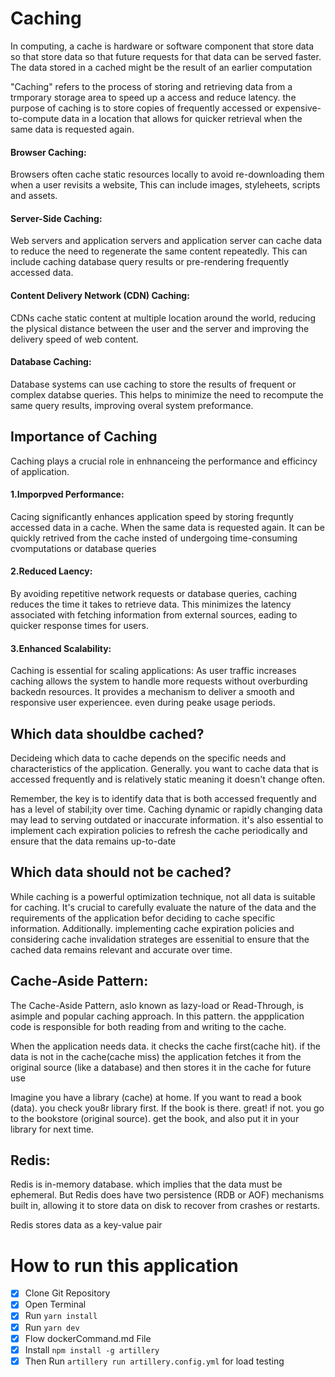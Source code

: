 # Caching
<p>In computing, a cache is hardware or software component that store data so that store data so that future requests for that data can be served faster. The data stored in a cached might be the result of an earlier computation</p>

<p>"Caching" refers to the process of storing and retrieving data from a trmporary storage area to speed up a access and reduce latency. the purpose of caching is to store copies of frequently accessed or expensive-to-compute data in a location that allows for quicker retrieval when the same data is requested again.</p>

#### Browser Caching:
<p>Browsers often cache static resources locally to avoid re-downloading them when a user revisits a website, This can include images, styleheets, scripts and assets.</p>

#### Server-Side Caching:
<p> Web servers and application servers and application server can cache data to reduce the need to regenerate the same content repeatedly. This can include caching database query results or pre-rendering frequently accessed data.</p>

#### Content Delivery Network (CDN) Caching:
<p>CDNs cache static content at multiple location around the world, reducing the plysical distance between the user and the server and improving the delivery speed of web content.</p>

#### Database Caching:
Database systems can use caching to store the results of frequent or complex databse queries. This helps to minimize the need to recompute the same query results, improving overal system preformance.

## Importance of Caching
<p>Caching plays a crucial role in enhnanceing the performance and efficincy of application.</p>

#### 1.Imporpved Performance:
<p>Cacing significantly enhances application speed by storing frequntly accessed data in a cache. When the same data is requested again. It can be quickly retrived from the cache insted of undergoing time-consuming cvomputations or database queries</p>

#### 2.Reduced Laency: 
<p>
By avoiding repetitive network requests or database queries, caching reduces the time it takes to retrieve data. This minimizes the latency associated with fetching information from external sources, eading to quicker response times for users.
</p>

#### 3.Enhanced Scalability:
 Caching is essential for scaling applications: As user traffic increases caching allows the system to handle more requests without overburding backedn resources. It provides a  mechanism to deliver a smooth and responsive user experiencee. even during peake usage periods.

## Which data shouldbe cached?

<p>Decideing which data to cache depends on the specific needs and characteristics of the application. Generally. you want to cache data that is accessed frequently and is relatively static meaning it doesn't change often.</p>

<p>Remember, the key is to identify data that is both accessed frequently and has a level of stabil;ity over time. Caching dynamic or rapidly changing data may lead to  serving outdated or inaccurate information. it's also essential to implement cach expiration policies to refresh the cache periodically and ensure that the data remains up-to-date</p>

## Which data should not be cached?
<p>While caching is a powerful optimization technique, not all data is suitable for caching. It's crucial to carefully evaluate the nature of the data and the requirements of the application befor deciding to cache specific information. Additionally. implementing cache expiration policies and considering cache invalidation strateges are essenitial to ensure that the cached data remains relevant and accurate over time.</p>


## Cache-Aside Pattern:
<p>The Cache-Aside Pattern, aslo known as lazy-load or Read-Through, is asimple and popular caching approach. In this pattern. the appplication code is responsible for both reading from and writing to the cache.</p>
<p>When the application needs data. it checks the cache first(cache hit). if the data is not in the cache(cache miss) the application fetches it from the original source (like a database) and then stores it in the cache for future use</p>
<p>Imagine you have a library (cache) at home. If you want to read a book (data). you check you8r library first. If the book is there. great! if not. you go to the bookstore (original source). get the book, and also put it in your library for next time.</p>

## Redis:
<p>Redis is in-memory database. which implies that the data must be ephemeral. But Redis does have two persistence (RDB or AOF) mechanisms built in, allowing it to store data on disk to recover from crashes or restarts.</p>

<p>Redis stores data as a key-value pair</p>

# How to run this application

- [x] Clone Git Repository
- [x] Open Terminal 
- [x] Run `yarn install`
- [x] Run `yarn dev`
- [x] Flow dockerCommand.md File
- [x] Install `npm install -g artillery`
- [x] Then Run `artillery run artillery.config.yml` for load testing

<!-- video - 130 -->
<!-- mnite: 01:38:05 -->